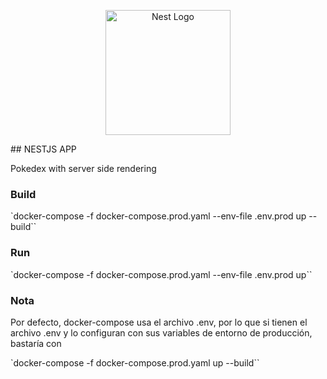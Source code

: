 <p align="center">
  <a href="http://nestjs.com/" target="blank"><img src="https://nestjs.com/img/logo-small.svg" width="200" alt="Nest Logo" /></a>
</p>
## NESTJS APP 

Pokedex with server side rendering

### Build

`docker-compose -f docker-compose.prod.yaml --env-file .env.prod up --build``

### Run

`docker-compose -f docker-compose.prod.yaml --env-file .env.prod up``


### Nota

Por defecto, docker-compose usa el archivo .env, por lo que si tienen el archivo .env y lo configuran con sus variables de entorno de producción, bastaría con

`docker-compose -f docker-compose.prod.yaml up --build``
